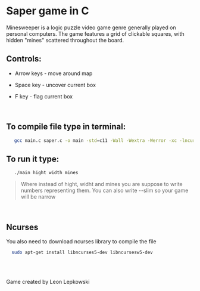# Saper game in C
Minesweeper is a logic puzzle video game genre generally played on personal computers. The game features a grid of clickable squares, with hidden "mines" scattered throughout the board.

## Controls:

* Arrow keys - move around map

* Space key - uncover current box

* F key - flag current box

<br />

## To compile file type in terminal:

```bash
   gcc main.c saper.c -o main -std=c11 -Wall -Wextra -Werror -xc -lncurses
```

## To run it type:
```bash
   ./main hight width mines
```
>Where instead of hight, widht and mines you are suppose to write numbers representing them.
>You can also write --slim so your game will be narrow

<br />

## Ncurses

You also need to download ncurses library to compile the file

```bash
  sudo apt-get install libncurses5-dev libncursesw5-dev
```
<br />
<br />

Game created by Leon Lepkowski